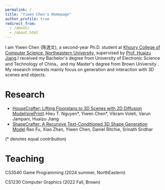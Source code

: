 ```yaml
---
permalink: /
title: "Yiwen Chen's Homepage"
author_profile: true
redirect_from: 
  - /about/
  - /about.html
---
```


I am Yiwen Chen (陈逸文), a second-year Ph.D. student at [Khoury College of Computer Science, Northeastern University](https://www.khoury.northeastern.edu/), supervised by [Prof. Huaizu Jiang](https://jianghz.me/).I received my Bachelor's degree from University of Electronic Science and Technology of China，and my Master's degree from Brown University . My research interests mainly focus on generation and interaction with 3D scenes and objects. 

Research
======
- [HouseCrafter: Lifting Floorplans to 3D Scenes with 2D Diffusion Model(prePrint)](https://arxiv.org/abs/2406.20077)
Hieu T. Nguyen*, Yiwen Chen*, Vikram Voleti, Varun Jampani, Huaizu Jiang
- [ShapeCrafter: A Recursive Text-Conditioned 3D Shape Generation Model](https://arxiv.org/abs/2207.09446)
Rao Fu, Xiao Zhan, Yiwen Chen, Daniel Ritchie, Srinath Sridhar

(* denotes equal contribution)

Teaching
======

CS3540 Game Programming (2024 summer, NorthEastern)

CS1230 Computer Graphics (2022 Fall, Brown)

